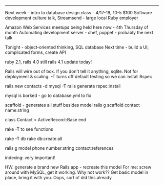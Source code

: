 ***
Next week - intro to database design class - 4/17-18, 10-5 $100
Software development culture talk, Streamsend - large local Ruby employer

Amazon Web Services meetups being held here now - 4th Thursday of month
Automating development server - chef, puppet - probably the next talk

Tonight - object-oriented thinking, SQL database
Next time - build a UI, complicated forms, create API

ruby 2.1, rails 4.0 still
rails 4.1 update today!

Rails will wire out of box. If you don't tell it anything, sqlite.
Not for deployment & scaling.
-T turns off default testing so we can install Rspec

rails new contacts -d mysql -T 
rails generate rspec:install

mysql is borked - go to database.yml to fix

scaffold - generates all stuff besides model
rails g scaffold contact name:string 

class Contact < ActiveRecord::Base
end

rake -T to see functions

rake -T db
rake db:create:all

rails g model phone number:string contact:references

indexing: very important!

HW: generate a brand new Rails app - recreate this model
For me: screw around with MySQL, get it working. Why not work??
Get basic model in place, bring it with you. Oops, sort of did this already